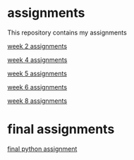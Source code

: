 # assignments
This repository contains my assignments

[week 2 assignments](https://github.com/Pieke/assignments/blob/master/Assignment_week_2.ipynb)

[week 4 assignments](https://github.com/Pieke/assignments/blob/master/Assignment_week_4.ipynb)

[week 5 assignments](https://github.com/Pieke/assignments/blob/master/Assignment_week_5.ipynb)

[week 6 assignments](https://github.com/Pieke/assignments/blob/master/assignment4.ipynb)

[week 8 assignments](https://github.com/Pieke/assignments/blob/master/assignment5%20(1).ipynb)

# final assignments

[final python assignment](https://github.com/Pieke/assignments/blob/master/Final_Assignment_Python_1_students.ipynb)
